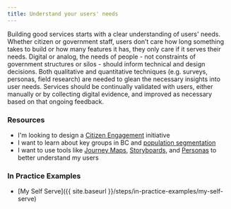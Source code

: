 ```yaml
---
title: Understand your users' needs
---
```


Building good services starts with a clear understanding of users' needs. Whether citizen or government staff, users don’t care how long something takes to build or how many features it has, they only care if it serves their needs. Digital or analog, the needs of people - not constraints of government structures or silos - should inform technical and design decisions. Both qualitative and quantitative techniques (e.g. surveys, personas, field research) are needed to glean the necessary insights into user needs. Services should be continually validated with users, either manually or by collecting digital evidence, and improved as necessary based on that ongoing feedback.

### Resources

* I'm looking to design a [Citizen Engagement](http://www2.gov.bc.ca/assets/gov/about-gov-bc-ca/citizen-centric/ux-toolbox-better-web-for-citizens/citizen-engagement-social-media/citizen_engagement_planning_handbook.pdf) initiative
* I want to learn about key groups in BC and [population segmentation](http://segmentation-guide.pathfinder.bcgov/)
* I want to use tools like [Journey Maps](http://www2.gov.bc.ca/gov/content/about-gov-bc-ca/citizen-centric/ux-toolbox/design-research/deliverables-and-communicating-your-research/journey-maps), [Storyboards](http://www2.gov.bc.ca/gov/content/about-gov-bc-ca/citizen-centric/ux-toolbox/design-research/deliverables-and-communicating-your-research/storyboards), and [Personas](http://www2.gov.bc.ca/gov/content/about-gov-bc-ca/citizen-centric/ux-toolbox/design-research/deliverables-and-communicating-your-research/personas) to better understand my users

### In Practice Examples

* [My Self Serve]({{ site.baseurl }}/steps/in-practice-examples/my-self-serve)
